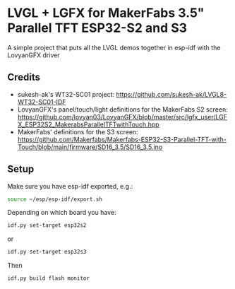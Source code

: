 # LVGL + LGFX for MakerFabs 3.5" Parallel TFT ESP32-S2 and S3

A simple project that puts all the LVGL demos together in esp-idf with the LovyanGFX driver

## Credits

* sukesh-ak's WT32-SC01 project: https://github.com/sukesh-ak/LVGL8-WT32-SC01-IDF
* LovyanGFX's panel/touch/light definitions for the MakerFabs S2 screen: https://github.com/lovyan03/LovyanGFX/blob/master/src/lgfx_user/LGFX_ESP32S2_MakerabsParallelTFTwithTouch.hpp
* MakerFabs' definitions for the S3 screen: https://github.com/Makerfabs/Makerfabs-ESP32-S3-Parallel-TFT-with-Touch/blob/main/firmware/SD16_3.5/SD16_3.5.ino

## Setup

Make sure you have esp-idf exported, e.g.:

```sh
source ~/esp/esp-idf/export.sh
```

Depending on which board you have:

```sh
idf.py set-target esp32s2
```

or

```sh
idf.py set-target esp32s3
```

Then

```sh
idf.py build flash monitor
```
